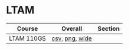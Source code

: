 # LTAM

| Course | Overall | Section |
| ------ | ------- | ------- |
| LTAM 110GS | [csv](https://github.com/UCSD-Historical-Enrollment-Data/2025Summer1/blob/main/overall/LTAM%20110GS.csv), [png](https://raw.githubusercontent.com/UCSD-Historical-Enrollment-Data/2025Summer1/main/plot_overall/LTAM%20110GS.png), [wide](https://raw.githubusercontent.com/UCSD-Historical-Enrollment-Data/2025Summer1/main/plot_overall_wide/LTAM%20110GS.png) |  |

